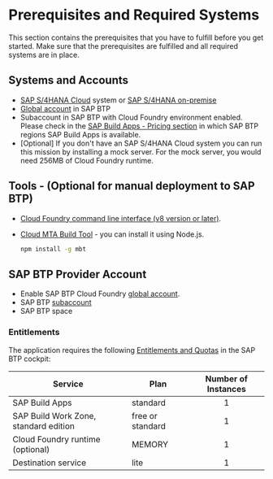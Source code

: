 # Prerequisites and Required Systems

This section contains the prerequisites that you have to fulfill before you get started. Make sure that the prerequisites are fulfilled and all required systems are in place.

## Systems and Accounts

* [SAP S/4HANA Cloud](https://www.sap.com/products/erp/s4hana.html) system or [SAP S/4HANA on-premise](https://community.sap.com/topics/s4hana)
* [Global account](https://help.sap.com/products/BTP/65de2977205c403bbc107264b8eccf4b/8ed4a705efa0431b910056c0acdbf377.html?locale=en-US#loioc165d95ee700407eb181770901caec94) in SAP BTP
* Subaccount in SAP BTP with Cloud Foundry environment enabled. Please check in the [SAP Build Apps - Pricing section](https://discovery-center.cloud.sap/serviceCatalog/sap-appgyver) in which SAP BTP regions SAP Build Apps is available.
* [Optional] If you don't have an SAP S/4HANA Cloud system you can run this mission by installing a mock server. For the mock server, you would need 256MB of Cloud Foundry runtime.

## Tools - (Optional for manual deployment to SAP BTP)

* [Cloud Foundry command line interface (v8 version or later)](https://github.com/cloudfoundry/cli/wiki/V8-CLI-Installation-Guide).
* [Cloud MTA Build Tool](https://sap.github.io/cloud-mta-build-tool/) - you can install it using Node.js.

     ```cmd
     npm install -g mbt
     ```


## SAP BTP Provider Account

* Enable SAP BTP Cloud Foundry [global account](https://developers.sap.com/tutorials/cp-cf-entitlements-add.html).
* SAP BTP [subaccount](https://help.sap.com/products/BTP/65de2977205c403bbc107264b8eccf4b/8ed4a705efa0431b910056c0acdbf377.html?locale=en-US#loio8d6e3a0fa4ab43e4a421d3ed08128afa)
* SAP BTP space

### Entitlements

The application requires the following [Entitlements and Quotas](https://help.sap.com/products/BTP/65de2977205c403bbc107264b8eccf4b/00aa2c23479d42568b18882b1ca90d79.html?locale=en-US) in the SAP BTP cockpit:

| Service                           | Plan       | Number of Instances |
|-----------------------------------|------------|:-------------------:|
| SAP Build Apps                      | standard   |          1          |
|  SAP Build Work Zone, standard edition | free or standard |    1          |
| Cloud Foundry runtime (optional)  | MEMORY     |          1          |
| Destination service               | lite       |          1          |


